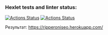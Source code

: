 ### Hexlet tests and linter status:
[![Actions Status](https://github.com/RIP-Peroni/php-project-lvl3/workflows/hexlet-check/badge.svg)](https://github.com/RIP-Peroni/php-project-lvl3/actions)
[![Actions Status](https://github.com/RIP-Peroni/php-project-lvl3/workflows/laravel-ci/badge.svg)](https://github.com/RIP-Peroni/php-project-lvl3/actions)

Результат: https://ripperoniseo.herokuapp.com/
